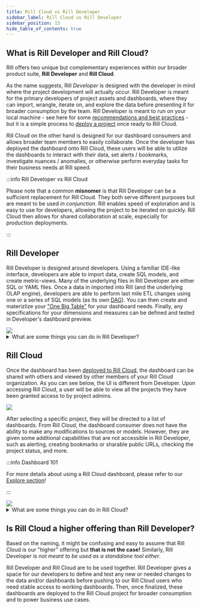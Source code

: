 ```yaml
---
title: Rill Cloud vs Rill Developer 
sidebar_label: Rill Cloud vs Rill Developer 
sidebar_position: 13
hide_table_of_contents: true
---
```


## What is Rill Developer and Rill Cloud?

Rill offers two unique but complementary experiences within our broader product suite, **Rill Developer** and **Rill Cloud**.

As the name suggests, Rill _Developer_ is designed with the developer in mind where the project development will actually occur. Rill Developer is meant for the primary developers of project assets and dashboards, where they can import, wrangle, iterate on, and explore the data before presenting it for broader consumption by the team. Rill Developer is meant to run on your local machine - see here for some [recommendations and best practices](/deploy/performance#local-development--rill-developer) - but it is a simple process to [deploy a project](/deploy/existing-project/existing-project.md) once ready to Rill Cloud.

Rill Cloud on the other hand is designed for our dashboard consumers and allows broader team members to easily collaborate. Once the developer has deployed the dashboard onto Rill Cloud, these users will be able to utilize the dashboards to interact with their data, set alerts / bookmarks, investigate nuances / anomalies, or otherwise perform everyday tasks for their business needs at Rill speed.

:::info Rill Developer vs Rill Cloud

Please note that a common **misnomer** is that Rill Developer can be a sufficient replacement for Rill Cloud. They both serve different purposes but are meant to be used _in conjunction_. Rill enables speed of exploration and is easy to use for developers, allowing the project to be iterated on quickly. Rill Cloud then allows for shared collaboration at scale, especially for production deployments.

:::

## Rill Developer

Rill Developer is designed around developers. Using a familiar IDE-like interface, developers are able to import data, create SQL models, and create metric-views. Many of the underlying files in Rill Developer are either SQL or YAML files. Once a data in imported into Rill (and the underlying OLAP engine), developers are able to perform last mile ETL changes using one or a series of SQL models (as its own [DAG](https://en.wikipedia.org/wiki/Directed_acyclic_graph#:~:text=A%20directed%20acyclic%20graph%20is,a%20path%20with%20zero%20edges)). You can then create and materizlize your ["One Big Table"](../build/models/models.md) for your dashboard needs. Finally, any specifications for your dimensions and measures can be defined and tested in Developer's dashboard preview.

<img src = '/img/concepts/rcvsrd/empty-project.png' class='rounded-gif' />
<br />

<details> 
    <summary> What are some things you can do in Rill Developer?</summary>

    Anything from source ingestion to modeling to creating dashboards. 
| UI  : <img src = '/img/concepts/rcvsrd/DevUI.gif' class='rounded-gif' /> | Adding Sources:  <img src = '/img/concepts/rcvsrd/Adding-Data.gif' class='rounded-gif' /> |
|:---:|:---:|
| **Creating Models:** <img src = '/img/concepts/rcvsrd/Add-Model.gif' class='rounded-gif' />  | **Creating Dashboards:** <img src = '/img/concepts/rcvsrd/Add-Dashboard.gif' class='rounded-gif' />  |
</details>


## Rill Cloud

Once the dashboard has been [deployed to Rill Cloud](../deploy/existing-project/existing-project.md), the dashboard can be shared with others and viewed by other members of your Rill Cloud organization. As you can see below, the UI is different from Developer. Upon accessing Rill Cloud, a user will be able to view all the projects they have been granted access to by project admins. 


<img src = '/img/concepts/rcvsrd/rill-cloud-projects.png' class='rounded-gif' />
<br />

 After selecting a specific project, they will be directed to a list of dashboards. From Rill Cloud, the dashboard consumer does not have the ability to make any modifications to sources or models. However, they are given some additional capabilities that are not accessible in Rill Developer, such as alerting, creating bookmarks or sharable public URLs, checking the project status, and more.

 :::info Dashboard 101

 For more details about using a Rill Cloud dashboard, please refer to our [Explore section](explore/dashboard-101.md)!

 :::
 

<img src = '/img/concepts/rcvsrd/Rill-cloud.png' class='rounded-gif' />
<details> 
    <summary> What are some things you can do in Rill Cloud?</summary>

    Anything from source ingestion to modeling to creating dashboards. 
| Alerts: <img src = '/img/concepts/rcvsrd/alert.gif' class='rounded-gif' /> | Bookmarks:  <img src = '/img/concepts/rcvsrd/bookmark.gif' class='rounded-gif' /> |
|:---:|:---:|
| **Public url:** <img src = '/img/concepts/rcvsrd/Add-Model.gif' class='rounded-gif' />  | **Scheduled Report:** <img src = '/img/concepts/rcvsrd/Add-Dashboard.gif' class='rounded-gif' />  |
</details>

## Is Rill Cloud a higher offering than Rill Developer?

Based on the naming, it might be confusing and easy to assume that Rill Cloud is our "higher" offering but **that is not the case!** Similarly, Rill Developer is _not meant to be used as a standalone tool either_.


Rill Developer and Rill Cloud are to be used together. Rill Developer gives a space for our developers to define and test any new or needed changes to the data and/or dashboards before pushing to our Rill Cloud users who need stable access to working dashboards. Then, once finalized, these dashboards are deployed to the Rill Cloud project for broader consumption and to power business use cases.

